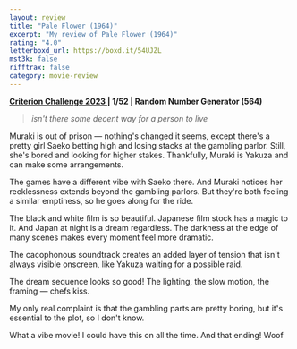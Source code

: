 ```yaml
---
layout: review
title: "Pale Flower (1964)"
excerpt: "My review of Pale Flower (1964)"
rating: "4.0"
letterboxd_url: https://boxd.it/54UJZL
mst3k: false
rifftrax: false
category: movie-review
---
```


<b><a href="https://boxd.it/pXW6q" rel="nofollow">Criterion Challenge 2023 </a>| 1/52 | Random Number Generator (564)</b>

<blockquote><i>isn't there some decent way for a person to live</i></blockquote>Muraki is out of prison — nothing's changed it seems, except there's a pretty girl Saeko betting high and losing stacks at the gambling parlor. Still, she's bored and looking for higher stakes. Thankfully, Muraki is Yakuza and can make some arrangements.

The games have a different vibe with Saeko there. And Muraki notices her recklessness extends beyond the gambling parlors. But they're both feeling a similar emptiness, so he goes along for the ride.

The black and white film is so beautiful. Japanese film stock has a magic to it. And Japan at night is a dream regardless. The darkness at the edge of many scenes makes every moment feel more dramatic.

The cacophonous soundtrack creates an added layer of tension that isn't always visible onscreen, like Yakuza waiting for a possible raid.

The dream sequence looks so good! The lighting, the slow motion, the framing — chefs kiss.

My only real complaint is that the gambling parts are pretty boring, but it's essential to the plot, so I don't know.

What a vibe movie! I could have this on all the time. And that ending! Woof

